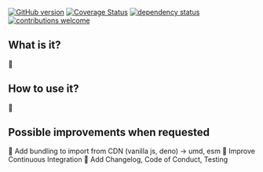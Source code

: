 [![GitHub version](https://d25lcipzij17d.cloudfront.net/badge.svg?id=gh&type=6&v=1.0.1&x2=0)](https://d25lcipzij17d.cloudfront.net/badge.svg?id=gh&type=6&v=1.0.1&x2=0)
[![Coverage Status](https://coveralls.io/repos/boennemann/badges/badge.svg)](https://coveralls.io/r/boennemann/badges)
[![dependency status](https://deps.rs/crate/autocfg/1.1.0/status.svg)](https://deps.rs/crate/autocfg/1.1.0)
[![contributions welcome](https://img.shields.io/badge/contributions-welcome-brightgreen.svg?style=flat)](https://github.com/dwyl/esta/issues)

## What is it?

:construction_worker:

## How to use it?

:construction_worker:

## Possible improvements when requested

:black_square_button: Add bundling to import from CDN (vanilla js, deno) -> umd, esm
:black_square_button: Improve Continuous Integration
:black_square_button: Add Changelog, Code of Conduct, Testing
